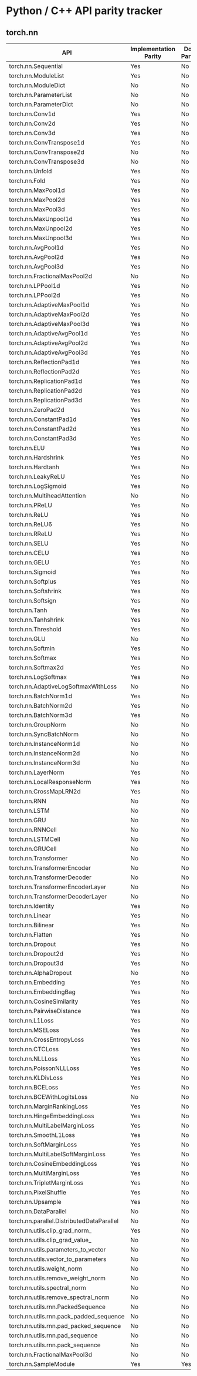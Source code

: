 # Python / C++ API parity tracker

## torch.nn

API | Implementation Parity | Doc Parity
------------- | ------------- | -------------
torch.nn.Sequential|Yes|No
torch.nn.ModuleList|Yes|No
torch.nn.ModuleDict|No|No
torch.nn.ParameterList|No|No
torch.nn.ParameterDict|No|No
torch.nn.Conv1d|Yes|No
torch.nn.Conv2d|Yes|No
torch.nn.Conv3d|Yes|No
torch.nn.ConvTranspose1d|Yes|No
torch.nn.ConvTranspose2d|No|No
torch.nn.ConvTranspose3d|No|No
torch.nn.Unfold|Yes|No
torch.nn.Fold|Yes|No
torch.nn.MaxPool1d|Yes|No
torch.nn.MaxPool2d|Yes|No
torch.nn.MaxPool3d|Yes|No
torch.nn.MaxUnpool1d|Yes|No
torch.nn.MaxUnpool2d|Yes|No
torch.nn.MaxUnpool3d|Yes|No
torch.nn.AvgPool1d|Yes|No
torch.nn.AvgPool2d|Yes|No
torch.nn.AvgPool3d|Yes|No
torch.nn.FractionalMaxPool2d|No|No
torch.nn.LPPool1d|Yes|No
torch.nn.LPPool2d|Yes|No
torch.nn.AdaptiveMaxPool1d|Yes|No
torch.nn.AdaptiveMaxPool2d|Yes|No
torch.nn.AdaptiveMaxPool3d|Yes|No
torch.nn.AdaptiveAvgPool1d|Yes|No
torch.nn.AdaptiveAvgPool2d|Yes|No
torch.nn.AdaptiveAvgPool3d|Yes|No
torch.nn.ReflectionPad1d|Yes|No
torch.nn.ReflectionPad2d|Yes|No
torch.nn.ReplicationPad1d|Yes|No
torch.nn.ReplicationPad2d|Yes|No
torch.nn.ReplicationPad3d|Yes|No
torch.nn.ZeroPad2d|Yes|No
torch.nn.ConstantPad1d|Yes|No
torch.nn.ConstantPad2d|Yes|No
torch.nn.ConstantPad3d|Yes|No
torch.nn.ELU|Yes|No
torch.nn.Hardshrink|Yes|No
torch.nn.Hardtanh|Yes|No
torch.nn.LeakyReLU|Yes|No
torch.nn.LogSigmoid|Yes|No
torch.nn.MultiheadAttention|No|No
torch.nn.PReLU|Yes|No
torch.nn.ReLU|Yes|No
torch.nn.ReLU6|Yes|No
torch.nn.RReLU|Yes|No
torch.nn.SELU|Yes|No
torch.nn.CELU|Yes|No
torch.nn.GELU|Yes|No
torch.nn.Sigmoid|Yes|No
torch.nn.Softplus|Yes|No
torch.nn.Softshrink|Yes|No
torch.nn.Softsign|Yes|No
torch.nn.Tanh|Yes|No
torch.nn.Tanhshrink|Yes|No
torch.nn.Threshold|Yes|No
torch.nn.GLU|No|No
torch.nn.Softmin|Yes|No
torch.nn.Softmax|Yes|No
torch.nn.Softmax2d|Yes|No
torch.nn.LogSoftmax|Yes|No
torch.nn.AdaptiveLogSoftmaxWithLoss|No|No
torch.nn.BatchNorm1d|Yes|No
torch.nn.BatchNorm2d|Yes|No
torch.nn.BatchNorm3d|Yes|No
torch.nn.GroupNorm|No|No
torch.nn.SyncBatchNorm|No|No
torch.nn.InstanceNorm1d|No|No
torch.nn.InstanceNorm2d|No|No
torch.nn.InstanceNorm3d|No|No
torch.nn.LayerNorm|Yes|No
torch.nn.LocalResponseNorm|Yes|No
torch.nn.CrossMapLRN2d|Yes|No
torch.nn.RNN|No|No
torch.nn.LSTM|No|No
torch.nn.GRU|No|No
torch.nn.RNNCell|No|No
torch.nn.LSTMCell|No|No
torch.nn.GRUCell|No|No
torch.nn.Transformer|No|No
torch.nn.TransformerEncoder|No|No
torch.nn.TransformerDecoder|No|No
torch.nn.TransformerEncoderLayer|No|No
torch.nn.TransformerDecoderLayer|No|No
torch.nn.Identity|Yes|No
torch.nn.Linear|Yes|No
torch.nn.Bilinear|Yes|No
torch.nn.Flatten|Yes|No
torch.nn.Dropout|Yes|No
torch.nn.Dropout2d|Yes|No
torch.nn.Dropout3d|Yes|No
torch.nn.AlphaDropout|No|No
torch.nn.Embedding|Yes|No
torch.nn.EmbeddingBag|Yes|No
torch.nn.CosineSimilarity|Yes|No
torch.nn.PairwiseDistance|Yes|No
torch.nn.L1Loss|Yes|No
torch.nn.MSELoss|Yes|No
torch.nn.CrossEntropyLoss|Yes|No
torch.nn.CTCLoss|Yes|No
torch.nn.NLLLoss|Yes|No
torch.nn.PoissonNLLLoss|Yes|No
torch.nn.KLDivLoss|Yes|No
torch.nn.BCELoss|Yes|No
torch.nn.BCEWithLogitsLoss|No|No
torch.nn.MarginRankingLoss|Yes|No
torch.nn.HingeEmbeddingLoss|Yes|No
torch.nn.MultiLabelMarginLoss|Yes|No
torch.nn.SmoothL1Loss|Yes|No
torch.nn.SoftMarginLoss|Yes|No
torch.nn.MultiLabelSoftMarginLoss|Yes|No
torch.nn.CosineEmbeddingLoss|Yes|No
torch.nn.MultiMarginLoss|Yes|No
torch.nn.TripletMarginLoss|Yes|No
torch.nn.PixelShuffle|Yes|No
torch.nn.Upsample|Yes|No
torch.nn.DataParallel|No|No
torch.nn.parallel.DistributedDataParallel|No|No
torch.nn.utils.clip_grad_norm_|Yes|No
torch.nn.utils.clip_grad_value_|No|No
torch.nn.utils.parameters_to_vector|No|No
torch.nn.utils.vector_to_parameters|No|No
torch.nn.utils.weight_norm|No|No
torch.nn.utils.remove_weight_norm|No|No
torch.nn.utils.spectral_norm|No|No
torch.nn.utils.remove_spectral_norm|No|No
torch.nn.utils.rnn.PackedSequence|No|No
torch.nn.utils.rnn.pack_padded_sequence|No|No
torch.nn.utils.rnn.pad_packed_sequence|No|No
torch.nn.utils.rnn.pad_sequence|No|No
torch.nn.utils.rnn.pack_sequence|No|No
torch.nn.FractionalMaxPool3d|No|No
torch.nn.SampleModule|Yes|Yes
